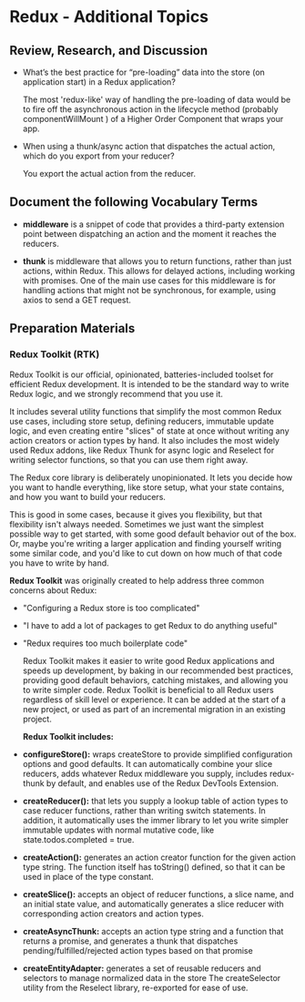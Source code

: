 # Redux - Additional Topics

## Review, Research, and Discussion

- What’s the best practice for “pre-loading” data into the store (on application start) in a Redux application?

  The most 'redux-like' way of handling the pre-loading of data would be to fire off the asynchronous action in the lifecycle method (probably componentWillMount ) of a Higher Order Component that wraps your app.

- When using a thunk/async action that dispatches the actual action, which do you export from your reducer?

  You export the actual action from the reducer.

## Document the following Vocabulary Terms

- **middleware** is a snippet of code that provides a third-party extension point between dispatching an action and the moment it reaches the reducers.

- **thunk** is middleware that allows you to return functions, rather than just actions, within Redux. This allows for delayed actions, including working with promises. One of the main use cases for this middleware is for handling actions that might not be synchronous, for example, using axios to send a GET request.

## Preparation Materials

### Redux Toolkit (RTK)

  Redux Toolkit is our official, opinionated, batteries-included toolset for efficient Redux development. It is intended to be the standard way to write Redux logic, and we strongly recommend that you use it.

  It includes several utility functions that simplify the most common Redux use cases, including store setup, defining reducers, immutable update logic, and even creating entire "slices" of state at once without writing any action creators or action types by hand. It also includes the most widely used Redux addons, like Redux Thunk for async logic and Reselect for writing selector functions, so that you can use them right away.

  The Redux core library is deliberately unopinionated. It lets you decide how you want to handle everything, like store setup, what your state contains, and how you want to build your reducers.

  This is good in some cases, because it gives you flexibility, but that flexibility isn't always needed. Sometimes we just want the simplest possible way to get started, with some good default behavior out of the box. Or, maybe you're writing a larger application and finding yourself writing some similar code, and you'd like to cut down on how much of that code you have to write by hand.

  **Redux Toolkit** was originally created to help address three common concerns about Redux:

- "Configuring a Redux store is too complicated"

- "I have to add a lot of packages to get Redux to do anything useful"

- "Redux requires too much boilerplate code"

  Redux Toolkit makes it easier to write good Redux applications and speeds up development, by baking in our recommended best practices, providing good default behaviors, catching mistakes, and allowing you to write simpler code. Redux Toolkit is beneficial to all Redux users regardless of skill level or experience. It can be added at the start of a new project, or used as part of an incremental migration in an existing project.

  **Redux Toolkit includes:**

- **configureStore():** wraps createStore to provide simplified configuration options and good defaults. It can automatically combine your slice reducers, adds whatever Redux middleware you supply, includes redux-thunk by default, and enables use of the Redux DevTools Extension.

- **createReducer():** that lets you supply a lookup table of action types to case reducer functions, rather than writing switch statements. In addition, it automatically uses the immer library to let you write simpler immutable updates with normal mutative code, like state.todos.completed = true.

- **createAction():** generates an action creator function for the given action type string. The function itself has toString() defined, so that it can be used in place of the type constant.

- **createSlice():** accepts an object of reducer functions, a slice name, and an initial state value, and automatically generates a slice reducer with corresponding action creators and action types.

- **createAsyncThunk:** accepts an action type string and a function that returns a promise, and generates a thunk that dispatches pending/fulfilled/rejected action types based on that promise

- **createEntityAdapter:** generates a set of reusable reducers and selectors to manage normalized data in the store
The createSelector utility from the Reselect library, re-exported for ease of use.
